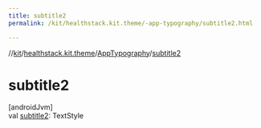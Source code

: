 ```yaml
---
title: subtitle2
permalink: /kit/healthstack.kit.theme/-app-typography/subtitle2.html

---
```

//[kit](/kit.html)/[healthstack.kit.theme](../index.html)/[AppTypography](index.html)/[subtitle2](subtitle2.html)



# subtitle2



[androidJvm]\
val [subtitle2](subtitle2.html): TextStyle




